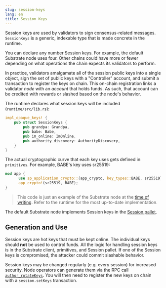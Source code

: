 ```yaml
---
slug: session-keys
lang: en
title: Session Keys
---
```


Session keys are used by validators to sign consensus-related messages. `SessionKeys` is a generic,
indexable type that is made concrete in the runtime.

You can declare any number Session keys. For example, the default Substrate node uses four. Other
chains could have more or fewer depending on what operations the chain expects its validators to
perform.

In practice, validators amalgamate all of the session public keys into a single object, sign the set
of public keys with a "Controller" account, and submit a transaction to register the keys on chain.
This on-chain registration links a validator _node_ with an _account_ that holds funds. As such,
that account can be credited with rewards or slashed based on the node's behavior.

The runtime declares what session keys will be included (`runtime/src/lib.rs`):

```rust
impl_opaque_keys! {
    pub struct SessionKeys {
        pub grandpa: Grandpa,
        pub babe: Babe,
        pub im_online: ImOnline,
        pub authority_discovery: AuthorityDiscovery,
    }
}
```

The actual cryptographic curve that each key uses gets defined in `primitives`. For example, BABE's
key uses sr25519:

```rust
mod app {
	  use sp_application_crypto::{app_crypto, key_types::BABE, sr25519};
	  app_crypto!(sr25519, BABE);
}
```

> This code is just an example of the Substrate node at the
> [time of writing](https://github.com/paritytech/substrate/tree/9fa8589d9b8cfe8716e9e4c48f9e3f238c1e502f).
> Refer to the runtime for the most up-to-date implementation.

The default Substrate node implements Session keys in the
[Session pallet](https://substrate.dev/rustdocs/master/pallet_session/).

## Generation and Use

Session keys are hot keys that must be kept online. The individual keys should **not** be used to
control funds. All the logic for handling session keys is in the Substrate client, primitives, and
Session pallet. If one of the Session keys is compromised, the attacker could commit slashable
behavior.

Session keys may be changed regularly (e.g. every session) for increased security. Node operators
can generate them via the RPC call
[`author_rotateKeys`](https://substrate.dev/rustdocs/master/sc_rpc/author/trait.AuthorApi.html#tymethod.rotate_keys).
You will then need to register the new keys on chain with a `session.setKeys` transaction.
